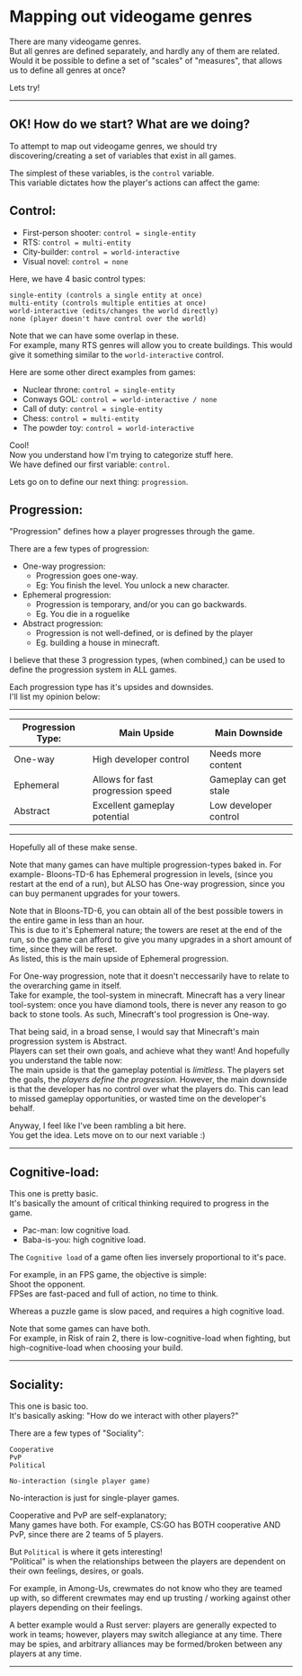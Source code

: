 

# Mapping out videogame genres

There are many videogame genres.<br/>
But all genres are defined separately, and hardly any of them are related.
Would it be possible to define a set of "scales" of "measures", that allows us to define all genres at once?

Lets try!


-----

## OK! How do we start? What are we doing?
To attempt to map out videogame genres, we should try discovering/creating a set of variables that exist in all games.

The simplest of these variables, is the `control` variable.<br/>
This variable dictates how the player's actions can affect the game:

## Control:

- First-person shooter: `control = single-entity`
- RTS: `control = multi-entity`
- City-builder: `control = world-interactive`
- Visual novel: `control = none`

Here, we have 4 basic control types:
```
single-entity (controls a single entity at once)
multi-entity (controls multiple entities at once)
world-interactive (edits/changes the world directly)
none (player doesn't have control over the world)
```

Note that we can have some overlap in these.<br/>
For example, many RTS genres will allow you to create buildings. This would give it something similar to the `world-interactive` control.


Here are some other direct examples from games:
- Nuclear throne: `control = single-entity`
- Conways GOL: `control = world-interactive / none`
- Call of duty: `control = single-entity`
- Chess: `control = multi-entity`
- The powder toy: `control = world-interactive`

Cool!<br/>
Now you understand how I'm trying to categorize stuff here.<br/>
We have defined our first variable: `control`.

Lets go on to define our next thing: `progression`.

## Progression:
"Progression" defines how a player progresses through the game.

There are a few types of progression:

- One-way progression:
    - Progression goes one-way. 
    - Eg: You finish the level. You unlock a new character.
- Ephemeral progression:
    - Progression is temporary, and/or you can go backwards.
    - Eg. You die in a roguelike
- Abstract progression:
    - Progression is not well-defined, or is defined by the player
    - Eg. building a house in minecraft.


I believe that these 3 progression types, (when combined,) can be used to define the progression system in ALL games.

Each progression type has it's upsides and downsides.<br/>
I'll list my opinion below:

---


|  Progression Type: | Main Upside      | Main Downside |
| ------------------ | ------------- | -------- |
| One-way      | High developer control  | Needs more content |
| Ephemeral   | Allows for fast progression speed | Gameplay can get stale |
| Abstract   | Excellent gameplay potential | Low developer control |

---

Hopefully all of these make sense.


Note that many games can have multiple progression-types baked in.
For example- Bloons-TD-6 has Ephemeral progression in levels, (since you restart at the end of a run), but ALSO has One-way progression, since you can buy permanent upgrades for your towers.

Note that in Bloons-TD-6, you can obtain all of the best possible towers in the entire game in less than an hour.<br/>
This is due to it's Ephemeral nature; the towers are reset at the end of the run, so the game can afford to give you many upgrades in a short amount of time, since they will be reset.<br/>
As listed, this is the main upside of Ephemeral progression.

For One-way progression, note that it doesn't neccessarily have to relate to the overarching game in itself.<br/>
Take for example, the tool-system in minecraft. Minecraft has a very linear tool-system: once you have diamond tools, there is never any reason to go back to stone tools. As such, Minecraft's tool progression is One-way.

That being said, in a broad sense, I would say that Minecraft's main progression system is Abstract.<br/>
Players can set their own goals, and achieve what they want! And hopefully you understand the table now:<br/>
The main upside is that the gameplay potential is *limitless.* The players set the goals, the *players define the progression.* However, the main downside is that the developer has no control over what the players do. This can lead to missed gameplay opportunities, or wasted time on the developer's behalf.

Anyway, I feel like I've been rambling a bit here.<br/>
You get the idea. Lets move on to our next variable :)

---

## Cognitive-load:

This one is pretty basic.<br/>
It's basically the amount of critical thinking required to progress in the game.

- Pac-man: low cognitive load.
- Baba-is-you: high cognitive load.

The `Cognitive load` of a game often lies inversely proportional to it's pace.

For example, in an FPS game, the objective is simple:<br/>
Shoot the opponent. <br/>
FPSes are fast-paced and full of action, no time to think.

Whereas a puzzle game is slow paced, and requires a high cognitive load.

Note that some games can have both.<br/>
For example, in Risk of rain 2, there is low-cognitive-load when fighting, but high-cognitive-load when choosing your build.


----

## Sociality:

This one is basic too.<br/>
It's basically asking: "How do we interact with other players?"

There are a few types of "Sociality":
```
Cooperative 
PvP
Political

No-interaction (single player game)
```

No-interaction is just for single-player games.

Cooperative and PvP are self-explanatory;<br/>
Many games have both. For example, CS:GO has BOTH cooperative AND PvP, since there are 2 teams of 5 players.

But `Political` is where it gets interesting!<br/>
"Political" is when the relationships between the players are dependent on their own feelings, desires, or goals.

For example, in Among-Us, crewmates do not know who they are teamed up with, so different crewmates may end up trusting / working against other players depending on their feelings.

A better example would a Rust server: players are generally expected to work in teams; however, players may switch allegiance at any time. There may be spies, and arbitrary alliances may be formed/broken between any players at any time.

---






